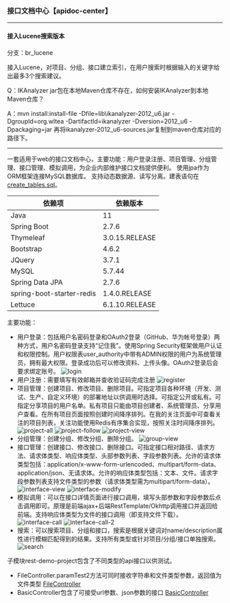 ### 接口文档中心【apidoc-center】

-----------
#### 接入Lucene搜索版本

分支：br_lucene

接入Lucene，对项目、分组、接口建立索引，在用户搜索时根据输入的关键字给出最多3个搜索建议。

Q：IKAnalyzer jar包在本地Maven仓库不存在，如何安装IKAnalyzer到本地Maven仓库？

A：mvn install:install-file -Dfile=lib\ikanalyzer-2012_u6.jar -DgroupId=org.wltea -DartifactId=ikanalyzer -Dversion=2012_u6 -Dpackaging=jar
再将ikanalyzer-2012_u6-sources.jar复制到maven仓库对应的路径下。

-----------

一套适用于web的接口文档中心，主要功能：用户登录注册、项目管理、分组管理、接口管理、模拟调用，为企业内部维护接口文档提供便利。 使用jpa作为ORM框架连接MySQL数据库。 支持动态数据源、读写分离。建表语句在[create_tables.sql](src/main/resources/create_tables.sql)。

| 依赖项                       | 依赖版本           |
|---------------------------|----------------|
| Java                      | 11             |
| Spring Boot               | 2.7.6          |
| Thymeleaf                 | 3.0.15.RELEASE |
| Bootstrap                 | 4.6.2          |
| JQuery                    | 3.7.1          |
| MySQL                     | 5.7.44         |
| Spring Data JPA           | 2.7.6          |
| spring-boot-starter-redis | 1.4.0.RELEASE  |
| Lettuce                   | 6.1.10.RELEASE |

主要功能：
- 用户登录：包括用户名密码登录和OAuth2登录（GitHub、华为帐号登录）两种方式，用户名密码登录支持“记住我”。使用Spring Security框架做用户认证和权限控制。用户权限表user_authority中带有ADMIN权限的用户为系统管理员，拥有最大权限。登录成功后可以修改资料、上传头像。OAuth2登录后会要求绑定账号。
![login](pictures/login.png)
- 用户注册：需要填写有效邮箱并查收验证码完成注册
![register](pictures/register.png)
- 项目管理：创建项目、修改项目、删除项目。可指定项目各种环境（开发、测试、生产、自定义环境）的部署地址以供调用时选择。可指定公开或私有。可指定分享项目的用户名单。私有项目只能由项目创建者、系统管理员、分享用户查看。在所有项目页面按照创建时间降序排列。在我的关注页面中可查看关注的项目列表，关注功能使用Redis有序集合实现，按照关注时间降序排列。
![project-all](pictures/project-all.png)
![project-follow](pictures/project-follow.png)
![project-view](pictures/project-view.png)
- 分组管理：创建分组、修改分组、删除分组。
![group-view](pictures/group-view.png)
- 接口管理：创建接口、修改接口、删除接口。可指定接口相对路径、请求方法、请求体类型、响应体类型、头部参数列表、字段参数列表。允许的请求体类型包括：application/x-www-form-urlencoded、multipart/form-data、application/json、无请求体。允许的响应体类型包括：文本、文件。请求字段参数列表支持文件类型的参数（请求体类型需为multipart/form-data）。
![interface-view](pictures/interface-view.png)
![interface-modify](pictures/interface-modify.png)
- 模拟调用：可以在接口详情页面进行接口调用，填写头部参数和字段参数后点击调用即可。原理是前端ajax+后端RestTemplate/Okhttp调用接口并返回给前端。支持响应体类型为文件的接口调用（即支持文件下载）。
![interface-call](pictures/interface-call.png)
![interface-call-2](pictures/interface-call-2.png)
- 搜索：可以搜索项目、分组和接口，搜索是根据关键词对name/description属性进行模糊匹配得到的结果。支持所有类型或针对项目/分组/接口单独搜索。
![search](pictures/search.png)

子模块rest-demo-project包含了不同类型的api接口以供测试。
- FileController.paramTest2方法可同时接收字符串和文件类型参数，返回值为文件类型
[FileController](rest-demo-project/src/main/java/com/adam/rest_demo_project/FileController.java)
- BasicController包含了可接受url参数、json参数的接口
[BasicController](rest-demo-project/src/main/java/com/adam/rest_demo_project/BasicController.java)